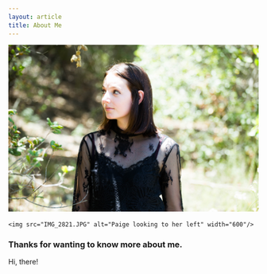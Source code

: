 ```yaml
---
layout: article
title: About Me
---
```


<img src="IMG_2821.JPG" alt="Paige looking to her left" width="600"/>


<p align="center">
	
	<img src="IMG_2821.JPG" alt="Paige looking to her left" width="600"/>

</p>

### Thanks for wanting to know more about me. 

Hi, there! 


